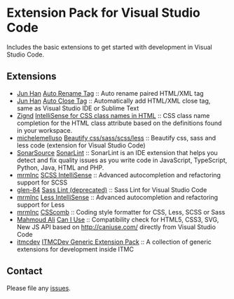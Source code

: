 # Extension Pack for Visual Studio Code

Includes the basic extensions to get started with development in Visual Studio Code.

## Extensions

<!-- +Extensions -->

- [Jun Han](https://marketplace.visualstudio.com/publishers/formulahendry) [Auto Rename Tag](https://marketplace.visualstudio.com/items?itemName=formulahendry.auto-rename-tag) :: Auto rename paired HTML/XML tag
- [Jun Han](https://marketplace.visualstudio.com/publishers/formulahendry) [Auto Close Tag](https://marketplace.visualstudio.com/items?itemName=formulahendry.auto-close-tag) :: Automatically add HTML/XML close tag, same as Visual Studio IDE or Sublime Text
- [Zignd](https://marketplace.visualstudio.com/publishers/Zignd) [IntelliSense for CSS class names in HTML](https://marketplace.visualstudio.com/items?itemName=Zignd.html-css-class-completion) :: CSS class name completion for the HTML class attribute based on the definitions found in your workspace.
- [michelemelluso](https://marketplace.visualstudio.com/publishers/michelemelluso) [Beautify css/sass/scss/less](https://marketplace.visualstudio.com/items?itemName=michelemelluso.code-beautifier) :: Beautify css, sass and less code (extension for Visual Studio Code)
- [SonarSource](https://marketplace.visualstudio.com/publishers/SonarSource) [SonarLint](https://marketplace.visualstudio.com/items?itemName=SonarSource.sonarlint-vscode) :: SonarLint is an IDE extension that helps you detect and fix quality issues as you write code in JavaScript, TypeScript, Python, Java, HTML and PHP.
- [mrmlnc](https://marketplace.visualstudio.com/publishers/mrmlnc) [SCSS IntelliSense](https://marketplace.visualstudio.com/items?itemName=mrmlnc.vscode-scss) :: Advanced autocompletion and refactoring support for SCSS
- [glen-84](https://marketplace.visualstudio.com/publishers/glen-84) [Sass Lint (deprecated)](https://marketplace.visualstudio.com/items?itemName=glen-84.sass-lint) :: Sass Lint for Visual Studio Code
- [mrmlnc](https://marketplace.visualstudio.com/publishers/mrmlnc) [Less IntelliSense](https://marketplace.visualstudio.com/items?itemName=mrmlnc.vscode-less) :: Advanced autocompletion and refactoring support for Less
- [mrmlnc](https://marketplace.visualstudio.com/publishers/mrmlnc) [CSScomb](https://marketplace.visualstudio.com/items?itemName=mrmlnc.vscode-csscomb) :: Coding style formatter for CSS, Less, SCSS or Sass
- [Mahmoud Ali](https://marketplace.visualstudio.com/publishers/akamud) [Can I Use](https://marketplace.visualstudio.com/items?itemName=akamud.vscode-caniuse) :: Compatibility check for HTML5, CSS3, SVG, New JS API based on http://caniuse.com/ directly from Visual Studio Code
- [itmcdev](https://marketplace.visualstudio.com/publishers/itmcdev) [ITMCDev Generic Extension Pack](https://marketplace.visualstudio.com/items?itemName=itmcdev.generic-extension-pack) :: A collection of generic extensions for development inside ITMC
<!-- -Extensions -->

## Contact

Please file any [issues](https://github.com/itmcdev/vscode-extensions/issues).
